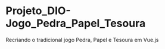 # Projeto_DIO-Jogo_Pedra_Papel_Tesoura
Recriando o tradicional jogo Pedra, Papel e Tesoura em Vue.js
